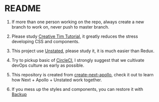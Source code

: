 # README

1. If more than one person working on the repo, always create a new branch to work on, never push to master branch.

2. Please study [Creative Tim Tutorial](https://demos.creative-tim.com/material-kit-pro-react/#/documentation/tutorial), it greatly reduces the stress developing CSS and components.

3. This project use [Unstated](https://github.com/jamiebuilds/unstated), please study it, it is much easier than Redux.

4. Try to pickup basic of [CircleCI](https://www.youtube.com/watch?v=CB7vnoXI0pE), I strongly suggest that we cultivate devOps culture as early as possible.

5. This repository is created from [create-next-apollo](https://www.npmjs.com/package/create-next-apollo), check it out to learn how Next + Apollo + Unstated work together.

6. If you mess up the styles and components, you can restore it with [Backup](https://github.com/tylim88/Refactored-Material-Kit-Pro-React)
